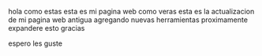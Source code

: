 hola como estas esta es mi pagina web como veras esta es la actualizacion de mi pagina web antigua agregando nuevas herramientas 
proximamente expandere esto gracias 


espero les guste 
